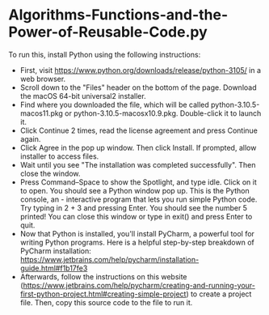# Algorithms-Functions-and-the-Power-of-Reusable-Code.py
To run this, install Python using the following instructions:
- First, visit https://www.python.org/downloads/release/python-3105/ in a web browser.
- Scroll down to the "Files" header on the bottom of the page. Download the macOS 64-bit universal2 installer.
- Find where you downloaded the file, which will be called python-3.10.5-macos11.pkg or python-3.10.5-macosx10.9.pkg. Double-click it to launch it.
- Click Continue 2 times, read the license agreement and press Continue again.
- Click Agree in the pop up window. Then click Install. If prompted, allow installer to access files.
- Wait until you see "The installation was completed successfully". Then close the window.
- Press Command–Space to show the Spotlight, and type idle. Click on it to open. You should see a Python window pop up. This is the Python console, an - interactive program that lets you run simple Python code. Try typing in 2 + 3 and pressing Enter. You should see the number 5 printed! You can close this window or type in exit() and press Enter to quit. 
- Now that Python is installed, you'll install PyCharm, a powerful tool for writing Python programs. Here is a helpful step-by-step breakdown of PyCharm installation: https://www.jetbrains.com/help/pycharm/installation-guide.html#f1b17fe3 
- Afterwards, follow the instructions on this website (https://www.jetbrains.com/help/pycharm/creating-and-running-your-first-python-project.html#creating-simple-project) to create a project file. Then, copy this source code to the file to run it.

